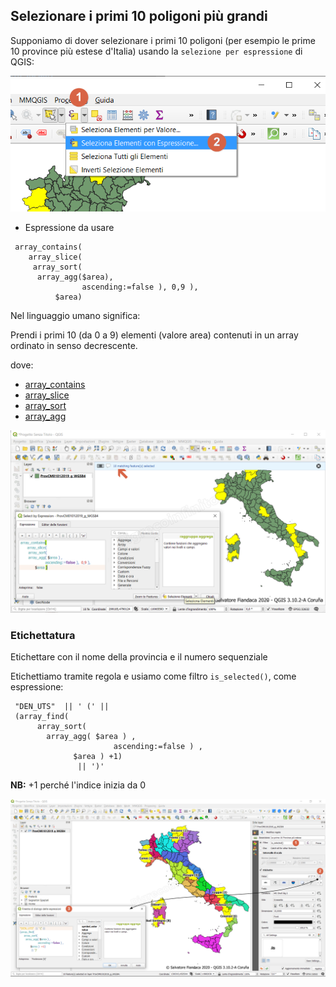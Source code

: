 ## Selezionare i primi 10 poligoni più grandi

Supponiamo di dover selezionare i primi 10 poligoni (per esempio le prime 10 province più estese d'Italia) usando la `selezione per espressione` di QGIS:

![](/img/esempi/selezionare_primi_n_valori/selnvalori0.png)

- Espressione da usare

```
 array_contains( 
    array_slice(  
     array_sort( 
      array_agg($area), 
                ascending:=false ), 0,9 ),
          $area)
```

Nel linguaggio umano significa:

Prendi i primi 10 (da 0 a 9) elementi (valore area) contenuti in un array ordinato in senso decrescente.

dove:

 - [array_contains](http://hfcqgis.opendatasicilia.it/it/latest/gr_funzioni/arrays/array_contains.html)
 - [array_slice](http://hfcqgis.opendatasicilia.it/it/latest/gr_funzioni/arrays/array_slice.html)
 - [array_sort](http://hfcqgis.opendatasicilia.it/it/latest/gr_funzioni/arrays/array_sort.html)
 - [array_agg](http://hfcqgis.opendatasicilia.it/it/latest/gr_funzioni/aggregates/array_agg.html#)

![](/img/esempi/selezionare_primi_n_valori/selnvalori1.png)


### Etichettatura

Etichettare con il nome della provincia e il numero sequenziale

Etichettiamo tramite regola e usiamo come filtro `is_selected()`, come espressione:

```
 "DEN_UTS"  || ' (' || 
 (array_find(  
      array_sort( 
		array_agg( $area ) , 
		               ascending:=false ) ,
			  $area ) +1)
			   || ')'
```

**NB:** +1 perché l'indice inizia da 0

![](/img/esempi/selezionare_primi_n_valori/selnvalori2.png)
